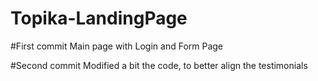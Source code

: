 # Topika-LandingPage

#First commit
Main page with Login and Form Page

#Second commit
Modified a bit the code, to better align the testimonials
